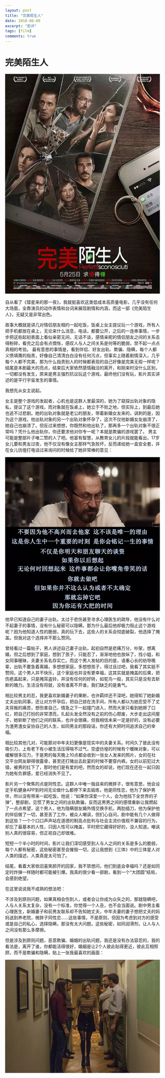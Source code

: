```yaml
---
layout: post
title: "完美陌生人"
date: 2018-06-08
excerpt: "影评"
tags: [film]
comments: true
---
```


# 完美陌生人

![](/images/PerfettiSconosciuti/1.JPG)


自从看了《彗星来的那一夜》，我就挺喜欢这类低成本高质量电影，几乎没有任何大场面，全靠演员的动作表情和台词来展现剧情和内涵，而这一部《完美陌生人》，无疑又是非常出色。  

故事大概就是讲几对情侣朋友相约一起吃饭，饭桌上女主提议玩一个游戏，所有人把手机都放在桌上，无论来什么消息，电话，都要公开，之后的一连串事情，一步步把这些起初表面上看似亲密无间，无话不谈，感情亲昵的情侣朋友之间的关系击得粉碎，看完之后会有点惆怅，感叹人与人之间关系是何等的脆弱，禁不起一点点真相的考验。
最有意思的事情是，看到伴侣、好友出轨、欺骗、隐瞒，每个人都义愤填膺的指责，好像自己清清白白没有任何污点，但事实上随着剧情深入，几乎每个人都不完美，那为什么指责别人的时候都表现的自己好像是完美无瑕一样呢？
结尾是本剧最大的亮点，结束后大家依然感情融洽的离开，和刚来时没什么区别，一切都没有发生，原来是男主强烈抗议玩这个游戏，最终他们没有玩，影片其实讲述的是平行宇宙发生的事情。  
  
  
我想先从女主说起。  

女主是整个游戏的发起者，心机也是这群人里最深的，她为了窥探出轨对象的隐私，提议了这个游戏，而对象就在饭桌上，她立于不败之地，但实际上，到最后她也逃不过悲剧。她的出轨对象就是老公的朋友，带着新婚女友来的，讽刺的是，因为这个游戏，他出轨对象的另一个出轨对象怀孕了，这次不仅他新婚女友崩溃了，她自己也崩溃了。但反过来想想，你既然和他出轨了，那再多一个出轨对象不很正常吗？凭什么他出轨你，你还要求他对你专一呢？本就是欺骗的游戏罢了。
男主可能是整部片子唯二赞的人了吧。他富有智慧，从教育女儿的片段就能看出，17岁女儿要和男友过夜，他不仅没有像女主那样气急败坏，反而递给她一盒安全套，并在女儿彷徨打电话过来询问的时候给了她非常棒的意见：


![](/images/PerfettiSconosciuti/2.png)


他早已知道自己的妻子出轨，太过于悲伤甚至寻求心理医生的疏导，他没有什么对不起妻子的事情，没有什么秘密可以隐瞒，那为什么最后他却极力阻止这个游戏呢？因为他知道人性的脆弱，真的玩下去，这些人的关系会彻底破裂，他选择了掩盖。但我对这个选择并不那么赞同。  

曾经看过一篇帖子，男人讲述自己妻子出轨，起初自然是悲痛万分，吵架，想离婚，但之后想到了家庭，想到了孩子，只能忍了，渐渐地他也放纵了，找小姐，和女同事暧昧，夫妻关系名存实亡。而这个男人发帖的目的是，语重心长的劝导晚辈，出轨不要急着离婚，多想想家庭，多想想孩子，得过且过吧，我看了其实挺不赞同，这个男人并不快乐，这个家庭也并没有更幸福，这其实就是掩盖的后果，把伤疤盖起来，只是掩耳盗铃，并没有任何的好转，如鸵鸟一般，其实只是没有去斩断的魄力。生活没有将就，没有谁离不开谁，我们缺乏的是勇气。  

相比较男主的忍，我更喜欢新婚妻子的果断，也许羁绊还不深吧，她得知了她新婚丈夫出轨同事，还让对方怀孕后，把自己锁在洗手间，所有人都以为她忍受不了丈夫背叛的痛苦，想伤害自己，情急之下一起撞门进入，然而大家只看到她擦了口红，把自己打扮的非常漂亮，扎起头发全然没有之前的伤心颓废，大步走出这间屋子，她斩断了他们之间的联系，也许会很痛，但我相信未来一定是好的，没有必要为渣男渣女妥协自己的人生，如同男主的那段话，你还有大把时间追求自己的幸福。  

相比较其他几对，可能那对中年夫妇更像是现实中的夫妻关系。时间久了彼此没有吸引力，上有老下有小被生活压得喘不过气，空虚彷徨的时候有个暧昧对象，可以缓解很多压力，于是男的每天晚上10点都会收到一张女人发来的照片，女的在社交平台网友聊得很露骨，甚至还打赌出去赴宴的时候不要穿内裤。女的以前犯过大错，被男的扛下了，那时他们是有爱的吧，然而女的却说，他们现在还在一起只因为她有负罪感，爱已经消失不见了。  

影片另一个聚焦的点是同性恋。这群人中唯一独自来的微胖子，很有意思，他会设定手机健身APP到时间无论做什么都停下来去锻炼，他是同性恋，他为了保护男伴，所以没有带来一起吃饭，他说：“如果你深爱一个人，会为他挡下全世界的子弹”，整部剧，见惯了男女之间的出轨欺骗，反而这男男之间的感情重新让我燃起了一点点希望，这个男人，他为隐瞒朋友婚外情交换手机，两肋插刀，他为保护他的伴侣做了一切，甚至丢了工作，被众人嘲讽，但扪心自问，剧中能有几个人做得到这些？一个个口口声声站在道德的制高点批判与社会主流价值观不兼容的行为，却忘了最基本的人性，只因人性可以掩盖，平时把它藏得好好的，没人知道。嘲讽别人真的很容易，但正视自己却很难。  

短短一个半小时的时间，影片让我们深切感受到人与人之间的关系是多么的脆弱，每个人都有秘密，这些秘密甚至会摧毁一切，这让我想到《三体》中的三体星人对人类的描述，人类真是太可怕了。  
  
  
  
结尾，看着大家依旧喜笑颜开的回家，我不禁想问，他们到底会幸福吗？还是如同定时炸弹一样随时都可能被引爆。我真的很少看一部剧，看到一个“大团圆”结局，会感到绝望。  

在这里说说我不成熟的想法吧：  

不涉及到原则问题，如果真相会伤到人，或者会让你成为众矢之的，那就隐瞒吧，人与人关系太复杂，没有一个标准，你觉得一个人丑，也不会当面说。剧中男主看心理医生，新婚妻子和前男友联系却不告知她丈夫，中年夫妻的妻子想把丈夫的妈妈送到养老院，微胖子同性恋……这些事情，不是原则，但因为考虑到对方的感受或是自己的私心，选择隐瞒，那没有太大问题。这些秘密，如同润滑剂，让人与人之间没有那么多摩擦。  

但是涉及到原则问题，恶意欺骗、婚姻的出轨问题，我还是没有办法容忍的，我的看法是，离开了谁，你都能活得很好，婚姻是让2个人彼此贴得更近，彼此互相照顾，而不是欺骗和隐瞒，贴上一张我最喜欢的画面：  


![](/images/PerfettiSconosciuti/3.png)
